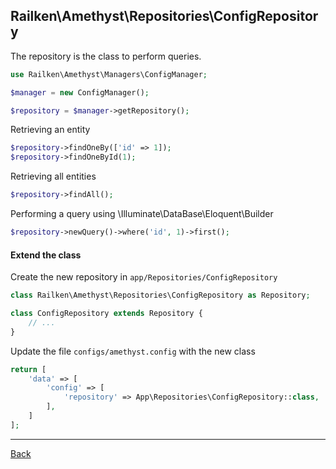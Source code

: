 ## Railken\Amethyst\Repositories\ConfigRepository

The repository is the class to perform queries.

```php
use Railken\Amethyst\Managers\ConfigManager;

$manager = new ConfigManager();

$repository = $manager->getRepository();

```

Retrieving an entity

```php
$repository->findOneBy(['id' => 1]);
$repository->findOneById(1);

```

Retrieving all entities

```php
$repository->findAll();
```

Performing a query using \Illuminate\DataBase\Eloquent\Builder

```php
$repository->newQuery()->where('id', 1)->first();

```

#### Extend the class

Create the new repository in `app/Repositories/ConfigRepository`
```php
class Railken\Amethyst\Repositories\ConfigRepository as Repository;

class ConfigRepository extends Repository {
	// ...
}
```
Update the file `configs/amethyst.config` with the new class
```php
return [
    'data' => [
        'config' => [
            'repository' => App\Repositories\ConfigRepository::class,
        ],
    ]
];
```

---
[Back](index.md)